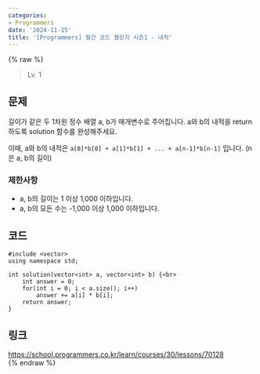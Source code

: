 ```yaml
---
categories:
- Programmers
date: '2024-11-15'
title: '[Programmers] 월간 코드 챌린지 시즌1 - 내적'
---
```


{% raw %}
> Lv. 1<br>

## 문제
길이가 같은 두 1차원 정수 배열 a, b가 매개변수로 주어집니다. a와 b의 내적을 return 하도록 solution 함수를 완성해주세요.

이때, a와 b의 내적은  `a[0]*b[0] + a[1]*b[1] + ... + a[n-1]*b[n-1]`  입니다. (n은 a, b의 길이)

### 제한사항
-   a, b의 길이는 1 이상 1,000 이하입니다.
-   a, b의 모든 수는 -1,000 이상 1,000 이하입니다.

## 코드
```
#include <vector>
using namespace std;

int solution(vector<int> a, vector<int> b) {<br>
    int answer = 0;
    for(int i = 0; i < a.size(); i++)
        answer += a[i] * b[i];
    return answer;
}
```

## 링크
https://school.programmers.co.kr/learn/courses/30/lessons/70128<br>
{% endraw %}